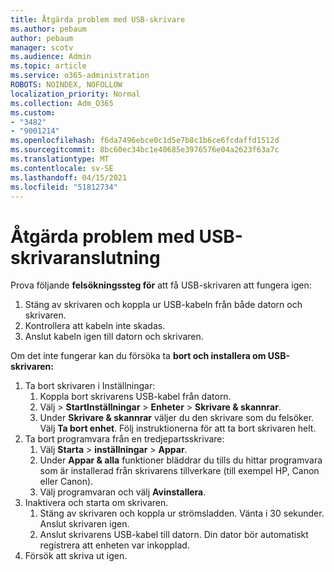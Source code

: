 ```yaml
---
title: Åtgärda problem med USB-skrivare
ms.author: pebaum
author: pebaum
manager: scotv
ms.audience: Admin
ms.topic: article
ms.service: o365-administration
ROBOTS: NOINDEX, NOFOLLOW
localization_priority: Normal
ms.collection: Adm_O365
ms.custom:
- "3482"
- "9001214"
ms.openlocfilehash: f6da7496ebce0c1d5e7b8c1b6ce6fcdaffd1512d
ms.sourcegitcommit: 8bc60ec34bc1e40685e3976576e04a2623f63a7c
ms.translationtype: MT
ms.contentlocale: sv-SE
ms.lasthandoff: 04/15/2021
ms.locfileid: "51812734"
---
```

# <a name="fix-usb-printer-connection-issues"></a>Åtgärda problem med USB-skrivaranslutning

Prova följande **felsökningssteg för** att få USB-skrivaren att fungera igen:

1. Stäng av skrivaren och koppla ur USB-kabeln från både datorn och skrivaren.
2. Kontrollera att kabeln inte skadas.
3. Anslut kabeln igen till datorn och skrivaren.

Om det inte fungerar kan du försöka ta **bort och installera om USB-skrivaren:**

1. Ta bort skrivaren i Inställningar:
    1. Koppla bort skrivarens USB-kabel från datorn.
    2. Välj   >  **StartInställningar**  >  **Enheter**  >  **Skrivare & skannrar**.
    3. Under **Skrivare & skannrar** väljer du den skrivare som du felsöker. Välj **Ta bort enhet**. Följ instruktionerna för att ta bort skrivaren helt.
2. Ta bort programvara från en tredjepartsskrivare:
    1. Välj **Starta**  >  **inställningar**  >  **Appar**.
    2. Under **Appar & alla** funktioner bläddrar du tills du hittar programvara som är installerad från skrivarens tillverkare (till exempel HP, Canon eller Canon).
    3. Välj programvaran och välj **Avinstallera**.
3. Inaktivera och starta om skrivaren.<br>
    1. Stäng av skrivaren och koppla ur strömsladden. Vänta i 30 sekunder. Anslut skrivaren igen.
    2. Anslut skrivarens USB-kabel till datorn. Din dator bör automatiskt registrera att enheten var inkopplad.
4. Försök att skriva ut igen.